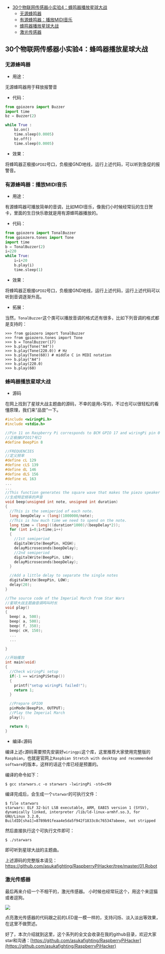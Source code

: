 * [30个物联网传感器小实验4：蜂鸣器播放星球大战](#30个物联网传感器小实验4蜂鸣器播放星球大战)
	* [无源蜂鸣器](#无源蜂鸣器)
	* [有源蜂鸣器：播放MIDI音乐](#有源蜂鸣器播放midi音乐)
	* [蜂鸣器播放星球大战](#蜂鸣器播放星球大战)
	* [激光传感器](#激光传感器)


## 30个物联网传感器小实验4：蜂鸣器播放星球大战

### 无源蜂鸣器

- 用途：

无源蜂鸣器用于释放报警音

- 代码：

```py
from gpiozero import Buzzer
import time
bz = Buzzer(2)

while True :
	bz.on()
	time.sleep(0.0005)
	bz.off()
	time.sleep(0.0005)
```

- 效果：

将蜂鸣器正极接`GPIO2`号口，负极接GND地线，运行上述代码，可以听到急促的报警音。

### 有源蜂鸣器：播放MIDI音乐

- 用途：

有源蜂鸣器可播放简单的音调，比如MIDI音乐，像我们小时候经常玩的生日贺卡，里面的生日快乐歌就是用有源蜂鸣器播放的。

- 代码：

```py
from gpiozero import TonalBuzzer
from gpiozero.tones import Tone
import time
b = TonalBuzzer(2)
i=220
while True:
	i=i+20
	b.play(i)
	time.sleep(1)
```

- 效果：

将蜂鸣器正极接`GPIO2`号口，负极接GND地线，运行上述代码，运行上述代码可以听到音调逐渐升高。

- 拓展：

当然，`TonalBuzzer`这个类可以播放音调的格式还有很多，比如下列音调的格式都是支持的：

```
>>> from gpiozero import TonalBuzzer
>>> from gpiozero.tones import Tone
>>> b = TonalBuzzer(17)
>>> b.play(Tone("A4"))
>>> b.play(Tone(220.0)) # Hz
>>> b.play(Tone(60)) # middle C in MIDI notation
>>> b.play("A4")
>>> b.play(220.0)
>>> b.play(60)
```

### 蜂鸣器播放星球大战

- 源码

在网上找到了星球大战主题曲的源码，不幸的是用`c`写的，不过也可以很轻松的看懂原理，我们来“品尝”一下。

```c
#include <wiringPi.h>
#include <stdio.h>

//Pin 11 on Raspberry Pi corresponds to BCM GPIO 17 and wiringPi pin 0 
//正极接GPIO17号口
#define BeepPin 8

//FREQUENCIES
//定义频率
#define cL 129
#define cLS 139
#define dL 146
#define dLS 156
#define eL 163
...
...
//This function generates the square wave that makes the piezo speaker sound at a determinated frequency.
//生成特定频率的声音
void beep(unsigned int note, unsigned int duration)
{
  //This is the semiperiod of each note.
  long beepDelay = (long)(1000000/note);
  //This is how much time we need to spend on the note.
  long time = (long)((duration*1000)/(beepDelay*2));
  for (int i=0;i<time;i++)
  {
    //1st semiperiod
    digitalWrite(BeepPin, HIGH);
    delayMicroseconds(beepDelay);
    //2nd semiperiod
    digitalWrite(BeepPin, LOW);
    delayMicroseconds(beepDelay);
  }

  //Add a little delay to separate the single notes
  digitalWrite(BeepPin, LOW);
  delay(20);
}

//The source code of the Imperial March from Star Wars
//星球大战主题曲音调鸣叫时长
void play()
{
  beep( a, 500);
  beep( a, 500);
  beep( f, 350);
  beep( cH, 150);
  ...
  ...

}

//开始播放
int main(void)
{
  //Check wiringPi setup
  if(-1 == wiringPiSetup())
  {
    printf("setup wiringPi failed!");
    return 1;
  }

  //Prepare GPIO0
  pinMode(BeepPin, OUTPUT);
  //Play the Imperial March
  play();

  return 0;
}
```

- 编译`c`源码

编译上述`c`源码需要预先安装好`wiringpi`这个库，这里推荐大家使用完整版的`Raspbian`，也就是官网上`Raspbian Stretch with desktop and recommended software`的版本，这样的话这个库已经是预置的。

编译的命令如下：

```
$ gcc starwars.c -o starwars -lwiringPi -std=c99
```

编译完成后，会生成一个`starwar`的可执行文件：

```
$ file starwars 
starwars: ELF 32-bit LSB executable, ARM, EABI5 version 1 (SYSV), dynamically linked, interpreter /lib/ld-linux-armhf.so.3, for GNU/Linux 3.2.0, BuildID[sha1]=8789b91feaa4e5da5f942f1833c8c765347abeee, not stripped
```

然后直接执行这个可执行文件即可：

```
$ ./starwars
```

即可听到星球大战的主题曲。

上述源码的完整版本请见：https://github.com/asukafighting/RaspberryPiHacker/tree/master/01.Robot


### 激光传感器

最后再来介绍一个不相干的，激光传感器。
小时候也经常玩这个，用这个来逗猫或者逗狗。

![](pic/0117.gif)

点亮激光传感器的代码跟之前的LED是一模一样的，支持闪烁、淡入淡出等效果，在这里不做赘述。

好了，本次介绍就到这里，这个系列的全文会收录在我的github目录，欢迎大家star和沟通：[https://github.com/asukafighting/RaspberryPiHacker](https://github.com/asukafighting/RaspberryPiHacker)